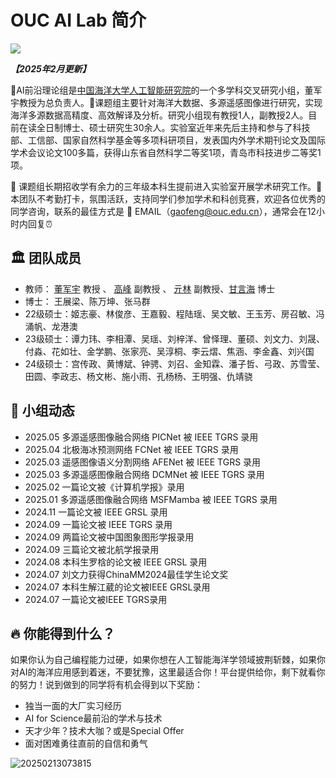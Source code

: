 # OUC AI Lab 简介

![](https://gaopursuit.oss-cn-beijing.aliyuncs.com/img/2025/ouc_campus.jpg)

**_【2025年2月更新】_**

🎯AI前沿理论组是[中国海洋大学人工智能研究院](https://ai-ouc.cn/)的一个多学科交叉研究小组，董军宇教授为总负责人。🚀课题组主要针对海洋大数据、多源遥感图像进行研究，实现海洋多源数据高精度、高效解译及分析。研究小组现有教授1人，副教授2人。目前在读全日制博士、硕士研究生30余人。实验室近年来先后主持和参与了科技部、工信部、国家自然科学基金等多项科研项目，发表国内外学术期刊论文及国际学术会议论文100多篇，获得山东省自然科学二等奖1项，青岛市科技进步二等奖1项。

🌈 课题组长期招收学有余力的三年级本科生提前进入实验室开展学术研究工作。🙋 本团队不考勤打卡，氛围活跃，支持同学们参加学术和科创竞赛，欢迎各位优秀的同学咨询，联系的最佳方式是 📧 EMAIL（<gaofeng@ouc.edu.cn>），通常会在12小时内回复⏰




## 🏛️ 团队成员


* 教师： [董军宇](https://it.ouc.edu.cn/djy) 教授 、 [高峰](fenggao.md) 副教授 、 [亓林](https://it.ouc.edu.cn/ql2) 副教授、[甘言海](https://it.ouc.edu.cn/gyh) 博士
* 博士： 王展梁、陈万坤、张马群
* 22级硕士：姬志豪、林俊彦、王嘉毅、程陆瑶、吴文敏、王玉芳、房召敏、冯涌帆、龙港澳
* 23级硕士：谭力玮、李相潭、吴瑶、刘梓洋、曾怿理、董硕、刘文力、刘晟、付淼、花如壮、金学鹏、张家亮、吴淳桐、李云熠、焦涵、李金鑫、刘兴国
* 24级硕士：宫传政、黄博斌、钟骋、刘召、金知霖、潘子哲、弓政、苏雪莹、田圆、李政志、杨文彬、施小雨、孔杨杨、王明强、仇靖骁




## 🚩 小组动态
* 2025.05 多源遥感图像融合网络 PICNet 被 IEEE TGRS 录用
* 2025.04 北极海冰预测网络 FCNet 被 IEEE TGRS 录用
* 2025.03 遥感图像语义分割网络 AFENet 被 IEEE TGRS 录用
* 2025.03 多源遥感图像融合网络 DCMNet 被 IEEE TGRS 录用
* 2025.02 一篇论文被《计算机学报》录用
* 2025.01 多源遥感图像融合网络 MSFMamba 被 IEEE TGRS 录用
* 2024.11 一篇论文被 IEEE GRSL 录用
* 2024.09 一篇论文被 IEEE TGRS 录用
* 2024.09 两篇论文被中国图象图形学报录用
* 2024.09 三篇论文被北航学报录用
* 2024.08 本科生罗梒的论文被 IEEE GRSL 录用
* 2024.07 刘文力获得ChinaMM2024最佳学生论文奖
* 2024.07 本科生解江葳的论文被IEEE GRSL录用
* 2024.07 一篇论文被IEEE TGRS录用

## 🔥 你能得到什么？

如果你认为自己编程能力过硬，如果你想在人工智能海洋学领域披荆斩棘，如果你对AI的海洋应用感到着迷，不要犹豫，这里最适合你！平台提供给你，剩下就看你的努力！说到做到的同学将有机会得到以下奖励：
* 独当一面的大厂实习经历
* AI for Science最前沿的学术与技术
* 天才少年？技术大咖？或是Special Offer
* 面对困难勇往直前的自信和勇气



![20250213073815](https://gaopursuit.oss-cn-beijing.aliyuncs.com/img/2025/20250213073815.jpg)


​




